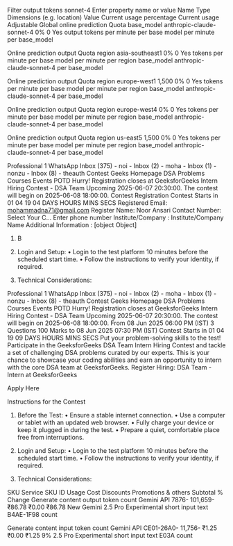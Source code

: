 Filter output tokens sonnet-4 Enter property name or value
Name Type Dimensions (e.g. location) Value Current usage percentage Current usage Adjustable
Global online prediction Quota base_model anthropic-claude-sonnet-4 0% 0 Yes
output tokens per minute per
base model per minute per
base_model

Online prediction output Quota region asia-southeast1 0% 0 Yes
tokens per minute per base
model per minute per region base_model anthropic-claude-sonnet-4
per base_model

Online prediction output Quota region europe-west1 1,500 0% 0 Yes
tokens per minute per base
model per minute per region base_model anthropic-claude-sonnet-4
per base_model

Online prediction output Quota region europe-west4 0% 0 Yes
tokens per minute per base
model per minute per region base_model anthropic-claude-sonnet-4
per base_model

Online prediction output Quota region us-east5 1,500 0% 0 Yes
tokens per minute per base
model per minute per region base_model anthropic-claude-sonnet-4
per base_model

Professional 1 WhatsApp Inbox (375) - noi - Inbox (2) - moha - Inbox (1) - nonzu - Inbox (8) - theauth Contest Geeks Homepage
DSA Problems Courses Events POTD
Hurry! Registration closes at GeeksforGeeks Intern Hiring Contest - DSA Team Upcoming
2025-06-07 20:30:00. The contest will
begin on 2025-06-08 18:00:00. Contest Registration
Contest Starts in
01 04 19 04
DAYS HOURS MINS SECS
Registered Email: mohammadna71@gmail.com
Register
Name: Noor Ansari
Contact Number: Select Your C... Enter phone number
Institute/Company : Institute/Company Name
Additional Information :
[object Object]

1. B

2. Login and Setup:
• Login to the test platform 10 minutes before the scheduled start time.
• Follow the instructions to verify your identity, if required.
3. Technical Considerations:

Professional 1 WhatsApp Inbox (375) - noi - Inbox (2) - moha - Inbox (1) - nonzu - Inbox (8) - theauth Contest Geeks Homepage
DSA Problems Courses Events POTD
Hurry! Registration closes at GeeksforGeeks Intern Hiring Contest - DSA Team Upcoming
2025-06-07 20:30:00. The contest will
begin on 2025-06-08 18:00:00. From 08 Jun 2025 06:00 PM (IST)
3 Questions 100 Marks
to 08 Jun 2025 07:30 PM (IST)
Contest Starts in
01 04 19 09
DAYS HOURS MINS SECS
Put your problem-solving skills to the test! Participate in the GeeksforGeeks DSA Team Intern Hiring Contest and tackle a set of challenging DSA
problems curated by our experts. This is your chance to showcase your coding abilities and earn an opportunity to intern with the core DSA team at
GeeksforGeeks.
Register
Hiring: DSA Team - Intern at GeeksforGeeks

Apply Here

Instructions for the Contest

1. Before the Test:
• Ensure a stable internet connection.
• Use a computer or tablet with an updated web browser.
• Fully charge your device or keep it plugged in during the test.
• Prepare a quiet, comfortable place free from interruptions.

2. Login and Setup:
• Login to the test platform 10 minutes before the scheduled start time.
• Follow the instructions to verify your identity, if required.

3. Technical Considerations:

SKU Service SKU ID Usage Cost Discounts Promotions & others Subtotal % Change
Generate content output token count Gemini API 7876- 101,659- ₹86.78 ₹0.00 ₹86.78 New
Gemini 2.5 Pro Experimental short input text B4AE-1F98 count

Generate content input token count Gemini API CE01-26A0- 11,756- ₹1.25 ₹0.00 ₹1.25 9%
2.5 Pro Experimental short input text E03A count
